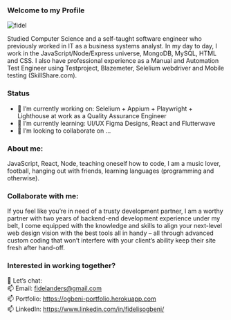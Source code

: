 ### Welcome to my Profile

![fidel](https://user-images.githubusercontent.com/85418769/157094152-e982faab-11f4-47bc-969e-54cf0506a643.jpg)

Studied Computer Science and a self-taught software engineer who previously worked in IT as a business systems analyst. In my day to day, I work in the JavaScript/Node/Express universe, MongoDB, MySQL, HTML and CSS. I also have professional experience as a Manual and Automation Test Engineer using Testproject, Blazemeter, Selelium webdriver and Mobile testing (SkillShare.com).

### Status
- 🔭 I’m currently working on: Selelium + Appium + Playwright + Lighthouse at work as a Quality Assurance Engineer
- 🌱 I’m currently learning: UI/UX Figma Designs, React and Flutterwave
- 👯 I’m looking to collaborate on ...

### About me: 
JavaScript, React, Node, teaching oneself how to code, I am a music lover, football, hanging out with friends, learning languages (programming and otherwise).

### Collaborate with me:
If you feel like you’re in need of a trusty development partner, I am a worthy partner with two years of backend-end development experience under my belt, I come equipped with the knowledge and skills to align your next-level web design vision with the best tools all in handy – all through advanced custom coding that won’t interfere with your client’s ability keep their site fresh after hand-off.

### Interested in working together? 
💬 Let’s chat: <br>
📫 Email: fidelanders@gmail.com <br>
📫 Portfolio: https://ogbeni-portfolio.herokuapp.com<br>
📫 LinkedIn: https://www.linkedin.com/in/fidelisogbeni/
